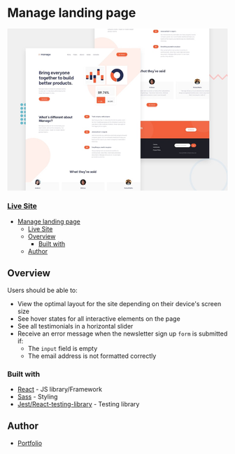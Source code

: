 # Manage landing page

![](./public/preview.jpg)

### [Live Site](url)

- [Manage landing page](#manage-landing-page)
  - [Live Site](#live-site)
  - [Overview](#overview)
    - [Built with](#built-with)
  - [Author](#author)

## Overview

Users should be able to:

- View the optimal layout for the site depending on their device's screen size
- See hover states for all interactive elements on the page
- See all testimonials in a horizontal slider
- Receive an error message when the newsletter sign up `form` is submitted if:
  - The `input` field is empty
  - The email address is not formatted correctly

### Built with

- [React](https://react.dev/) - JS library/Framework
- [Sass](https://sass-lang.com/) - Styling
- [Jest/React-testing-library](https://testing-library.com/docs/react-testing-library/intro/) - Testing library

## Author

- [Portfolio](https://portfolio-selly361.vercel.app/)
